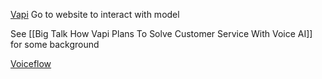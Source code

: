 [Vapi](https://vapi.ai/) Go to website to interact with model

See [[Big Talk How Vapi Plans To Solve Customer Service With Voice AI]] for some background

[Voiceflow](https://www.voiceflow.com/) 